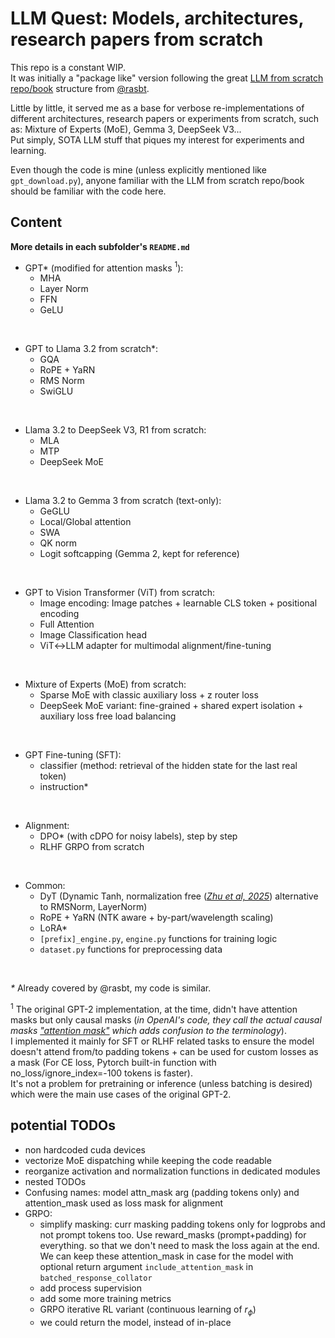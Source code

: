 # LLM Quest: Models, architectures, research papers from scratch

This repo is a constant WIP.  
It was initially a "package like" version following the great
[LLM from scratch repo/book](https://github.com/rasbt/LLMs-from-scratch) structure from [@rasbt](https://github.com/rasbt).

Little by little, it served me as a base for verbose re-implementations of different architectures, research
papers or experiments from scratch, such as: Mixture of Experts (MoE), Gemma 3, DeepSeek V3...  
Put simply, SOTA LLM stuff that piques my interest for experiments and learning.

Even though the code is mine (unless explicitly mentioned like `gpt_download.py`), anyone
familiar with the LLM from scratch repo/book should be familiar with the code here.

## Content

**More details in each subfolder's `README.md`**

 - GPT* (modified for attention masks $^1$):
    - MHA
    - Layer Norm
    - FFN
    - GeLU

&nbsp;

 - GPT to Llama 3.2 from scratch*:
    - GQA
    - RoPE + YaRN
    - RMS Norm
    - SwiGLU

&nbsp;

 - Llama 3.2 to DeepSeek V3, R1 from scratch:
    - MLA
    - MTP
    - DeepSeek MoE

&nbsp;

 - Llama 3.2 to Gemma 3 from scratch (text-only):
    - GeGLU
    - Local/Global attention
    - SWA
    - QK norm
    - Logit softcapping (Gemma 2, kept for reference)

&nbsp;

 - GPT to Vision Transformer (ViT) from scratch:
    - Image encoding: Image patches + learnable CLS token + positional encoding
    - Full Attention
    - Image Classification head
    - ViT↔LLM adapter for multimodal alignment/fine-tuning

&nbsp;
    
 - Mixture of Experts (MoE) from scratch:
    - Sparse MoE with classic auxiliary loss + z router loss
    - DeepSeek MoE variant: fine-grained + shared expert isolation + auxiliary loss free load balancing

&nbsp;

 - GPT Fine-tuning (SFT):
    - classifier (method: retrieval of the hidden state for the last real token)
    - instruction*

&nbsp;

 - Alignment:
    - DPO* (with cDPO for noisy labels), step by step
    - RLHF GRPO from scratch

&nbsp;
    
- Common:
   - DyT (Dynamic Tanh, normalization free ([*Zhu et al, 2025*](https://arxiv.org/abs/2503.10622)) alternative to 
   RMSNorm, LayerNorm)
   - RoPE + YaRN (NTK aware + by-part/wavelength scaling)
   - LoRA*
   - `[prefix]_engine.py`, `engine.py` functions for training logic
   - `dataset.py` functions for preprocessing data 

&nbsp;

*\** Already covered by @rasbt, my code is similar. 
 
$^1$ The original GPT-2 implementation, at the time, didn't have attention masks but only causal masks (*in OpenAI's
code, they call the actual causal masks ["attention
mask"](https://github.com/openai/gpt-2/blob/9b63575ef42771a015060c964af2c3da4cf7c8ab/src/model.py#L58C1-L58C38) which
adds confusion to the terminology*).  
I implemented it mainly for SFT or RLHF related tasks to ensure the model doesn't attend from/to padding tokens + can be
used for custom losses as a mask (For CE loss, Pytorch built-in function with no_loss/ignore_index=-100 tokens is
faster).  
It's not a problem for pretraining or inference (unless batching is desired) which were the main use cases of the
original GPT-2.


## potential TODOs
- non hardcoded cuda devices
- vectorize MoE dispatching while keeping the code readable
- reorganize activation and normalization functions in dedicated modules
- nested TODOs
- Confusing names: model attn_mask arg (padding tokens only) and attention_mask used as loss mask for alignment
- GRPO:  
   - simplify masking: curr masking padding tokens only for logprobs and not prompt tokens too. Use reward_masks
     (prompt+padding) for everything. so that we don't need to mask the loss again at the end.
     We can keep these attention_mask in case for the model with optional return argument `include_attention_mask` in
     `batched_response_collator`
   - add process supervision
   - add some more training metrics
   - GRPO iterative RL variant (continuous learning of $r_{\phi}$)
   - we could return the model, instead of in-place